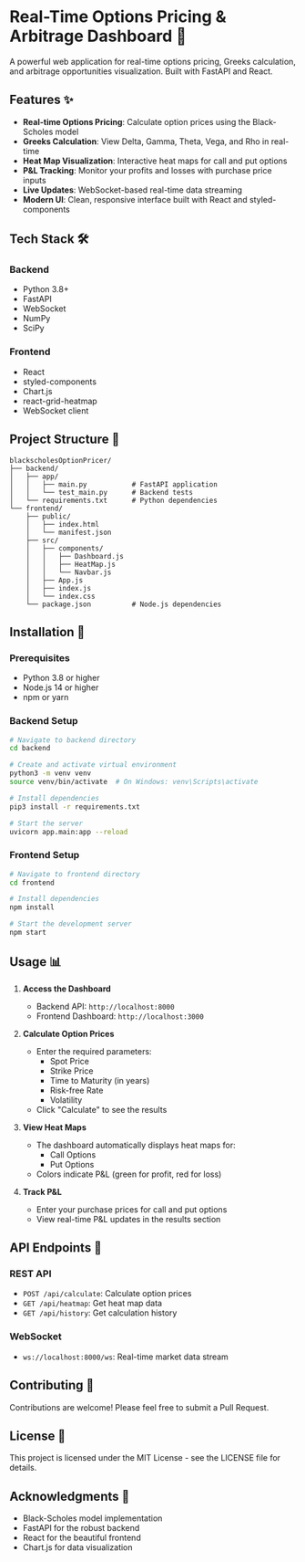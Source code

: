 # Real-Time Options Pricing & Arbitrage Dashboard 🚀

A powerful web application for real-time options pricing, Greeks calculation, and arbitrage opportunities visualization. Built with FastAPI and React.

## Features ✨

- **Real-time Options Pricing**: Calculate option prices using the Black-Scholes model
- **Greeks Calculation**: View Delta, Gamma, Theta, Vega, and Rho in real-time
- **Heat Map Visualization**: Interactive heat maps for call and put options
- **P&L Tracking**: Monitor your profits and losses with purchase price inputs
- **Live Updates**: WebSocket-based real-time data streaming
- **Modern UI**: Clean, responsive interface built with React and styled-components

## Tech Stack 🛠️

### Backend

- Python 3.8+
- FastAPI
- WebSocket
- NumPy
- SciPy

### Frontend

- React
- styled-components
- Chart.js
- react-grid-heatmap
- WebSocket client

## Project Structure 📁

```
blackscholesOptionPricer/
├── backend/
│   ├── app/
│   │   ├── main.py           # FastAPI application
│   │   └── test_main.py      # Backend tests
│   └── requirements.txt      # Python dependencies
└── frontend/
    ├── public/
    │   ├── index.html
    │   └── manifest.json
    ├── src/
    │   ├── components/
    │   │   ├── Dashboard.js
    │   │   ├── HeatMap.js
    │   │   └── Navbar.js
    │   ├── App.js
    │   ├── index.js
    │   └── index.css
    └── package.json          # Node.js dependencies
```

## Installation 🚀

### Prerequisites

- Python 3.8 or higher
- Node.js 14 or higher
- npm or yarn

### Backend Setup

```bash
# Navigate to backend directory
cd backend

# Create and activate virtual environment
python3 -m venv venv
source venv/bin/activate  # On Windows: venv\Scripts\activate

# Install dependencies
pip3 install -r requirements.txt

# Start the server
uvicorn app.main:app --reload
```

### Frontend Setup

```bash
# Navigate to frontend directory
cd frontend

# Install dependencies
npm install

# Start the development server
npm start
```

## Usage 📊

1. **Access the Dashboard**

   - Backend API: `http://localhost:8000`
   - Frontend Dashboard: `http://localhost:3000`

2. **Calculate Option Prices**

   - Enter the required parameters:
     - Spot Price
     - Strike Price
     - Time to Maturity (in years)
     - Risk-free Rate
     - Volatility
   - Click "Calculate" to see the results

3. **View Heat Maps**

   - The dashboard automatically displays heat maps for:
     - Call Options
     - Put Options
   - Colors indicate P&L (green for profit, red for loss)

4. **Track P&L**
   - Enter your purchase prices for call and put options
   - View real-time P&L updates in the results section

## API Endpoints 🔌

### REST API

- `POST /api/calculate`: Calculate option prices
- `GET /api/heatmap`: Get heat map data
- `GET /api/history`: Get calculation history

### WebSocket

- `ws://localhost:8000/ws`: Real-time market data stream

## Contributing 🤝

Contributions are welcome! Please feel free to submit a Pull Request.

## License 📄

This project is licensed under the MIT License - see the LICENSE file for details.

## Acknowledgments 🙏

- Black-Scholes model implementation
- FastAPI for the robust backend
- React for the beautiful frontend
- Chart.js for data visualization
